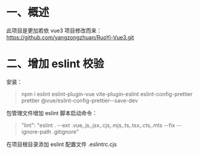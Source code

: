 # 一、概述

此项目是更加若依 vue3 项目修改而来：https://github.com/yangzongzhuan/RuoYi-Vue3.git

# 二、增加 eslint 校验

安装：

> npm i eslint eslint-plugin-vue vite-plugin-eslint eslint-config-prettier prettier @vue/eslint-config-prettier--save-dev

包管理文件增加 eslint 脚本启动命令：

> "lint": "eslint . --ext .vue,.js,.jsx,.cjs,.mjs,.ts,.tsx,.cts,.mts --fix --ignore-path .gitignore"

在项目根目录添加 eslint 配置文件 .eslintrc.cjs

